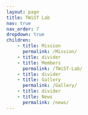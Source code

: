 ```yaml
---
layout: page
title: TWiST Lab
nav: true
nav_order: 7
dropdown: true
children:
    - title: Mission
      permalink: /Mission/
    - title: divider
    - title: Members
      permalink: /TWiST-Lab/
    - title: divider
    - title: Gallery
      permalink: /Gallery/
    - title: divider
    - title: News
      permalink: /news/
---
```

